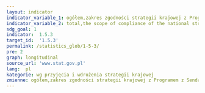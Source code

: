 ```yaml
---
layout: indicator
indicator_variable_1: ogółem,zakres zgodności strategii krajowej z Programem z Sendai 2015-2030
indicator_variable_2: total,the scope of compliance of the national strategy with the Sendai Program 2015-2030
sdg_goal: 1
indicator:  1.5.3
target_id:  '1.5.3'
permalink: /statistics_glob/1-5-3/
pre: 2
graph: longitudinal
source_url: 'www.stat.gov.pl'
lang:  pl
kategorie: wg przyjęcia i wdrożenia strategii krajowej
zmienne: ogółem,zakres zgodności strategii krajowej z Programem z Sendai 2015-2030
---
```

